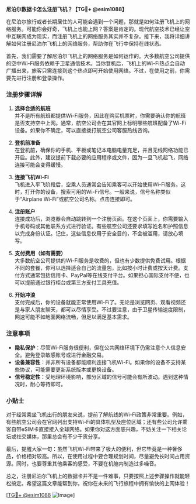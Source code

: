 **尼泊尔数据卡怎么注册飞机？【TG💪+ @esim1088】**

在尼泊尔旅行或者长期居住的人可能会遇到一个问题，那就是如何注册飞机上的网络服务。可能你会好奇，飞机上也能上网？答案是肯定的。现代航空技术已经让空中互联网成为现实，而注册飞机上的网络服务其实并不复杂。接下来，我将详细讲解如何注册尼泊尔飞机上的网络服务，帮助你在飞行中保持在线状态。

首先，我们需要了解尼泊尔飞机上的网络服务是如何运作的。大多数航空公司提供的空中Wi-Fi服务依赖于卫星通信技术。当你登机后，飞机上的Wi-Fi热点会自动广播出来，旅客只需连接到这个热点即可开始使用网络。不过，在使用之前，你需要先进行注册和登录操作。

### 注册步骤详解

1. **选择合适的航班**  
   并不是所有航班都提供Wi-Fi服务，因此在购买机票时，你需要确认你的航班是否支持空中上网。通常，航空公司会在其官网上标明哪些航班配备了Wi-Fi设备。如果你不确定，可以直接拨打航空公司客服热线咨询。

2. **登机前准备**  
   在登机前，确保你的手机、平板或笔记本电脑电量充足，并且无线网络功能已开启。此外，建议提前下载必要的应用程序或文件，因为一旦飞机起飞，网络连接可能会变得缓慢。

3. **连接飞机Wi-Fi**  
   飞机进入平飞阶段后，空乘人员通常会告知乘客可以开始使用Wi-Fi服务。这时，打开你的设备，搜索可用的Wi-Fi信号。一般来说，信号名称类似于“Airplane Wi-Fi”或航空公司名称。点击连接即可。

4. **注册账户**  
   连接成功后，浏览器会自动跳转到一个注册页面。在这个页面上，你需要输入手机号码或其他联系方式进行验证。有些航空公司还要求填写姓名和护照信息以完成身份认证。记住，这些信息仅用于安全目的，不会被滥用，请放心填写。

5. **支付费用（如有需要）**  
   大多数航空公司提供的Wi-Fi服务是收费的，但也有少数提供免费试用。根据不同的套餐，你可以选择适合自己的流量包，比如按小时计费或按天计费。支付方式通常包括信用卡、PayPal等在线支付平台。如果担心国际支付不便，也可以提前通过银行柜台或第三方支付工具充值。

6. **开始冲浪**  
   支付完成后，你的设备就能正常使用Wi-Fi了。无论是浏览网页、观看视频还是与家人朋友聊天，都可以尽情享受。不过要注意，由于卫星传输速度限制，网速可能不如地面网络流畅，但足以满足基本需求。

### 注意事项

- **隐私保护**：尽管Wi-Fi服务很便利，但在公共网络环境下仍需注意个人信息安全。避免登录敏感账号或进行金融交易。
- **设备兼容性**：并非所有设备都能顺利连接飞机Wi-Fi。如果你的设备不支持某些协议，可能需要更新系统版本或更换设备。
- **信号稳定性**：受地理环境影响，部分区域的信号可能会有所波动。遇到这种情况时，耐心等待即可。

### 小贴士

对于经常乘坐飞机出行的朋友来说，提前了解航线的Wi-Fi政策非常重要。例如，有些航空公司会在官网列出支持Wi-Fi的具体机型及座位区域；还有些公司允许乘客自带eSIM卡直接接入全球网络。如果你对这方面感兴趣，不妨关注一下相关论坛或社交媒体，那里总会有不少干货分享。

最后，提醒大家一句：虽然飞机Wi-Fi带来了极大的便利，但它毕竟是一种奢侈品，价格相对较高。所以，在使用过程中要合理规划时间，尽量避免长时间占用资源。同时，也要尊重其他乘客的感受，不要在机舱内制造过多噪音。

总之，注册尼泊尔飞机上的数据卡并不是一件难事，只要按照上述步骤操作就能轻松搞定。希望这篇文章能帮到你，祝你在未来的飞行旅程中拥有愉快的上网体验！

[[TG💪+ @esim1088](https://t.me/s/esim1088) ![Image](https://i.postimg.cc/4NQfJmqS/Snipaste-2025-05-13-00-14-12.png)]